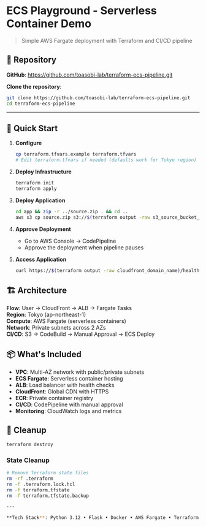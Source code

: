 # ECS Playground - Serverless Container Demo

> Simple AWS Fargate deployment with Terraform and CI/CD pipeline

## 📍 Repository

**GitHub**: https://github.com/toasobi-lab/terraform-ecs-pipeline.git

**Clone the repository**:
```bash
git clone https://github.com/toasobi-lab/terraform-ecs-pipeline.git
cd terraform-ecs-pipeline
```

---

## 🚀 Quick Start

1. **Configure**
   ```bash
   cp terraform.tfvars.example terraform.tfvars
   # Edit terraform.tfvars if needed (defaults work for Tokyo region)
   ```

2. **Deploy Infrastructure**
   ```bash
   terraform init
   terraform apply
   ```

3. **Deploy Application**
   ```bash
   cd app && zip -r ../source.zip . && cd ..
   aws s3 cp source.zip s3://$(terraform output -raw s3_source_bucket_name)/source.zip
   ```

4. **Approve Deployment**
   - Go to AWS Console → CodePipeline
   - Approve the deployment when pipeline pauses

5. **Access Application**
   ```bash
   curl https://$(terraform output -raw cloudfront_domain_name)/health
   ```

## 🏗️ Architecture

**Flow**: User → CloudFront → ALB → Fargate Tasks  
**Region**: Tokyo (ap-northeast-1)  
**Compute**: AWS Fargate (serverless containers)  
**Network**: Private subnets across 2 AZs  
**CI/CD**: S3 → CodeBuild → Manual Approval → ECS Deploy  

## 📦 What's Included

- **VPC**: Multi-AZ network with public/private subnets
- **ECS Fargate**: Serverless container hosting
- **ALB**: Load balancer with health checks
- **CloudFront**: Global CDN with HTTPS
- **ECR**: Private container registry
- **CI/CD**: CodePipeline with manual approval
- **Monitoring**: CloudWatch logs and metrics

## 🧹 Cleanup

```bash
terraform destroy
```

### State Cleanup

```bash
# Remove Terraform state files
rm -rf .terraform
rm -f .terraform.lock.hcl
rm -f terraform.tfstate
rm -f terraform.tfstate.backup

---

**Tech Stack**: Python 3.12 • Flask • Docker • AWS Fargate • Terraform  
